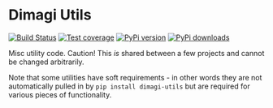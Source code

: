 Dimagi Utils 
============

[![Build Status](https://travis-ci.org/dimagi/dimagi-utils.png)](https://travis-ci.org/dimagi/dimagi-utils)
[![Test coverage](https://coveralls.io/repos/dimagi/dimagi-utils/badge.png?branch=master)](https://coveralls.io/r/dimagi/dimagi-utils)
[![PyPi version](https://pypip.in/v/dimagi-utils/badge.png)](https://pypi.python.org/pypi/dimagi-utils)
[![PyPi downloads](https://pypip.in/d/dimagi-utils/badge.png)](https://pypi.python.org/pypi/dimagi-utils)

Misc utility code. Caution! This _is_ shared between a few projects and cannot 
be changed arbitrarily.

Note that some utilities have soft requirements - in other words they are not
automatically pulled in by `pip install dimagi-utils` but are required
for various pieces of functionality.
